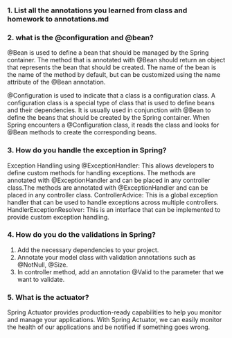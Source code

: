 ### 1.  List all the annotations you learned from class and homework to annotations.md
### 2.  what is the @configuration and @bean?
@Bean is used to define a bean that should be managed by the Spring container. The method that is annotated with @Bean should return an object that represents the bean that should be created. The name of the bean is the name of the method by default, but can be customized using the name attribute of the @Bean annotation.

@Configuration is used to indicate that a class is a configuration class. A configuration class is a special type of class that is used to define beans and their dependencies. It is usually used in conjunction with @Bean to define the beans that should be created by the Spring container. When Spring encounters a @Configuration class, it reads the class and looks for @Bean methods to create the corresponding beans.
### 3.  How do you handle the exception in Spring?
Exception Handling using @ExceptionHandler: This allows developers to define custom methods for handling exceptions. The methods are annotated with @ExceptionHandler and can be placed in any controller class.The methods are annotated with @ExceptionHandler and can be placed in any controller class.
ControllerAdvice: This is a global exception handler that can be used to handle exceptions across multiple controllers.
HandlerExceptionResolver: This is an interface that can be implemented to provide custom exception handling.

### 4.  How do you do the validations in Spring?
1. Add the necessary dependencies to your project.
2. Annotate your model class with validation annotations such as @NotNull, @Size.
3. In controller method, add an annotation @Valid to the parameter that we want to validate.

### 5.  What is the actuator?
Spring Actuator provides production-ready capabilities to help you monitor and manage your applications.
With Spring Actuator, we can easily monitor the health of our applications and be notified if something goes wrong.
